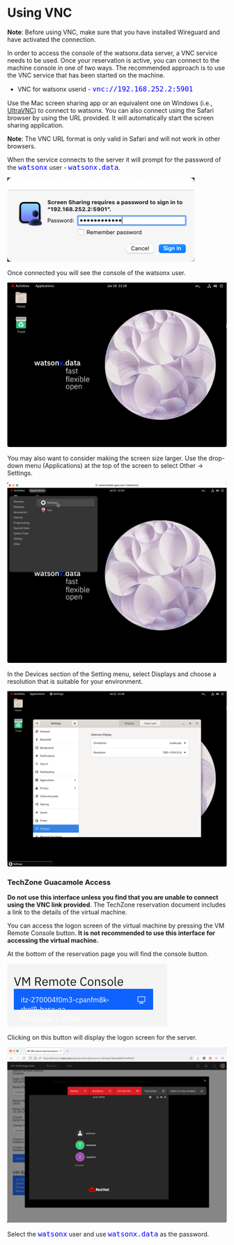 # Using VNC 

**Note**: Before using VNC, make sure that you have installed Wireguard and have activated the connection.

In order to access the console of the watsonx.data server, a VNC service needs to be used. Once your reservation is active, you can connect to the machine console in one of two ways. The recommended approach is to use the VNC service that has been started on the machine. 

   * VNC for watsonx userid - <code style="color:blue;font-size:medium;">vnc://192.168.252.2:5901</code>

Use the Mac screen sharing app or an equivalent one on Windows (i.e., <a href="https://www.uvnc.com/downloads/ultravnc.html" target="_blank">UltraVNC</a>) to connect to watsonx. You can also connect using the Safari browser by using the URL provided. It will automatically start the screen sharing application.

**Note**: The VNC URL format is only valid in Safari and will not work in other browsers.
 
When the service connects to the server it will prompt for the password of the <code style="color:blue;font-size:medium;">watsonx</code> user - <code style="color:blue;font-size:medium;">watsonx.data</code>.

![Browser](wxd-images/vnc-password.png)
 
Once connected you will see the console of the watsonx user.

![Browser](wxd-images/vnc-console.png)

You may also want to consider making the screen size larger. Use the drop-down menu (Applications) at the top of the screen to select Other -> Settings. 

![Browser](wxd-images/vnc-settings.png)

In the Devices section of the Setting menu, select Displays and choose a resolution that is suitable for your environment.

![Browser](wxd-images/wxd-resolution.png)

### TechZone Guacamole Access
**Do not use this interface unless you find that you are unable to connect using the VNC link provided**. The TechZone reservation document includes a link to the details of the virtual machine.

You can access the logon screen of the virtual machine by pressing the VM Remote Console button. **It is not recommended to use this interface for accessing the virtual machine.**

At the bottom of the reservation page you will find the console button.

![Browser](wxd-images/techzone-console.png)

Clicking on this button will display the logon screen for the server.

![Browser](wxd-images/techzone-guacamole.png)

Select the <code style="color:blue;font-size:medium;">watsonx</code> user and use <code style="color:blue;font-size:medium;">watsonx.data</code> as the password.